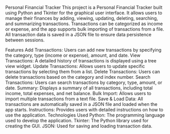 Personal Financial Tracker
This project is a Personal Financial Tracker built using Python and Tkinter for the graphical user interface. It allows users to manage their finances by adding, viewing, updating, deleting, searching, and summarizing transactions. Transactions can be categorized as income or expense, and the app supports bulk importing of transactions from a file. All transaction data is saved in a JSON file to ensure data persistence between sessions.

Features
Add Transactions: Users can add new transactions by specifying the category, type (income or expense), amount, and date.
View Transactions: A detailed history of transactions is displayed using a tree view widget.
Update Transactions: Allows users to update specific transactions by selecting them from a list.
Delete Transactions: Users can delete transactions based on the category and index number.
Search Transactions: Users can search transactions by category, type, amount, or date.
Summary: Displays a summary of all transactions, including total income, total expenses, and net balance.
Bulk Import: Allows users to import multiple transactions from a text file.
Save & Load Data: All transactions are automatically saved in a JSON file and loaded when the app starts.
Instructions: Provides users with detailed instructions on how to use the application.
Technologies Used
Python: The programming language used to develop the application.
Tkinter: The Python library used for creating the GUI.
JSON: Used for saving and loading transaction data.
